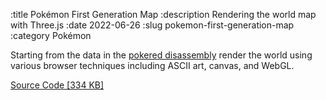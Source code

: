 :title Pokémon First Generation Map
:description Rendering the world map with Three.js
:date 2022-06-26
:slug pokemon-first-generation-map
:category Pokémon

Starting from the data in the [pokered disassembly](https://github.com/pret/pokered) render the world using various browser techniques including ASCII art, canvas, and WebGL.

<div class="widget" data-poke-map-ascii></div>
<div class="widget" data-poke-map-canvas></div>
<div class="widget" data-poke-map-three></div>


<script src="pokemon-map.js"></script>
<link rel="stylesheet" href="pokemon-map.css"></link>

<a href="pokémon-first-generation-map-source.zip">Source Code [334 KB]</a>
